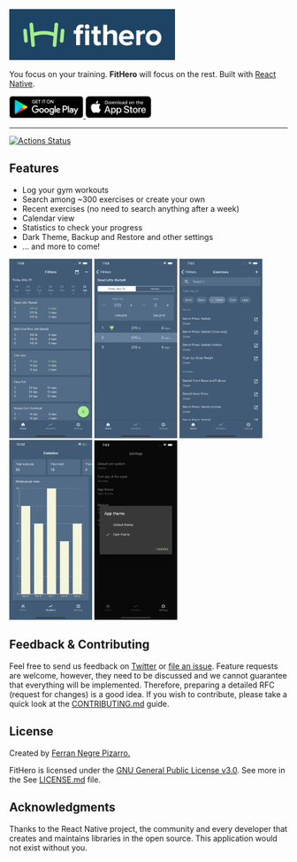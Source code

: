 <img alt="FitHero" src="assets/logo.png" width="300" height="92" />

You focus on your training. **FitHero** will focus on the rest. Built with [React Native](https://github.com/facebook/react-native).

<a href="https://play.google.com/store/apps/details?id=com.fnp.fithero">
  <img alt="Get it on Google Play" title="Google Play" src="assets/play-store.png" height="40">
</a>

<a href="https://apps.apple.com/us/app/fithero-gym-workout-tracker/id1465707550">
  <img alt="Download on the App Store" title="App Store" src="assets/apple-store.png" height="40">
</a>

---

[![Actions Status](https://github.com/ferrannp/fithero/workflows/CI/badge.svg)](https://github.com/ferrannp/fithero/actions)

## Features

* Log your gym workouts
* Search among ~300 exercises or create your own
* Recent exercises (no need to search anything after a week)
* Calendar view
* Statistics to check your progress
* Dark Theme, Backup and Restore and other settings
* ... and more to come!

<p float="left">
  <img src="assets/screen1.png" alt="screenshot-1" width="150">
  <img src="assets/screen2.png" alt="screenshot-2" width="150">
  <img src="assets/screen3.png" alt="screenshot-3" width="150">
  <img src="assets/screen4.png" alt="screenshot-4"width="150">
  <img src="assets/screen5.png" alt="screenshot-5" width="150">
</p>

## Feedback & Contributing

Feel free to send us feedback on [Twitter](https://twitter.com/fitheroapp) or [file an issue](https://github.com/ferrannp/fithero/issues). Feature requests are welcome, however, they need to be discussed and we cannot guarantee that everything will be implemented. Therefore, preparing a detailed RFC (request for changes) is a good idea. If you wish to contribute, please take a quick look at the [CONTRIBUTING.md](./CONTRIBUTING.md) guide.

## License

Created by <a href="https://ferrannp.com">Ferran Negre Pizarro.</a>

FitHero is licensed under the [GNU General Public License v3.0](https://en.wikipedia.org/wiki/GNU_General_Public_License). See more in the See [LICENSE.md](LICENSE) file.

## Acknowledgments

Thanks to the React Native project, the community and every developer that creates and maintains libraries in the open source. This application would not exist without you.
